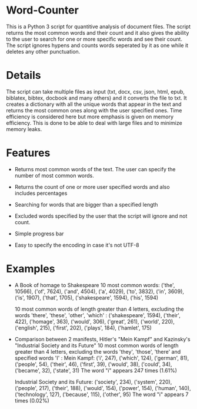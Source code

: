 # Word-Counter

This is a Python 3 script for quantitive analysis of document files. The script returns the most common words and their count and it also gives the ability to the user to search for one or more specific words and see their count. The script ignores hypens and counts words seperated by it as one while it deletes any other punctuation.

# Details

The script can take multiple files as input (txt, docx, csv, json, html, epub, biblatex, bibtex, docbook and many others) and it converts the file to txt. It creates a dictionary with all the unique words that appear in the text and returns the most common ones along with the user specified ones. Time efficiency is considered here but more emphasis is given on memory efficiency. This is done to be able to deal with large files and to minimize memory leaks.

# Features
- Returns most common words of the text. The user can specify the number of most common words.

- Returns the count of one or more user specified words and also includes percentages

- Searching for words that are bigger than a specified length

- Excluded words specified by the user that the script will ignore and not count.

- Simple progress bar

- Easy to specify the encoding in case it's not UTF-8

# Examples

- A Book of homage to Shakespeare 
  10 most common words:
  ('the', 10566), ('of', 7624), ('and', 4504), ('a', 4029), ('to', 3832), ('in', 3609), ('is', 1907), ('that', 1705), ('shakespeare', 1594), ('his', 1594)
  
  10 most common words of length greater than 4 letters, excluding the words 'there', 'these', 'other', 'which' :
  ('shakespeare', 1594), ('their', 422), ('homage', 363), ('would', 306), ('great', 261), ('world', 220), ('english', 215), ('first', 202), ('plays', 184), ('hamlet', 175)
  
- Comparison between 2 manifests, Hitler's "Mein Kampf" and Kazinsky's "Industrial Society and its Future"
  10 most common words of length greater than 4 letters, excluding the words 'they', 'those', 'there' and specified words 'I' :
  Mein Kampf:
  ('i', 247), ('which', 124), ('german', 81), ('people', 54), ('their', 46), ('first', 39), ('would', 38), ('could', 34), ('became', 32), ('state', 31)
  The word "i" appears 247 times (1.61%)
 
  Industrial Society and its Future:
  ('society', 234), ('system', 220), ('people', 217), ('their', 188), ('would', 154), ('power', 154), ('human', 140), ('technology', 127), ('because', 115), ('other', 95)
  The word "i" appears 7 times (0.02%)
  
  
